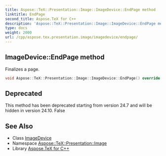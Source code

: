 ```yaml
---
title: Aspose::TeX::Presentation::Image::ImageDevice::EndPage method
linktitle: EndPage
second_title: Aspose.TeX for C++
description: 'Aspose::TeX::Presentation::Image::ImageDevice::EndPage method. Finalizes a page in C++.'
type: docs
weight: 2000
url: /cpp/aspose.tex.presentation.image/imagedevice/endpage/
---
```

## ImageDevice::EndPage method


Finalizes a page.

```cpp
void Aspose::TeX::Presentation::Image::ImageDevice::EndPage() override
```


## Deprecated
This method has been deprecated starting from version 24.7 and will be hidden in version 24.10. False 

## See Also

* Class [ImageDevice](../)
* Namespace [Aspose::TeX::Presentation::Image](../../)
* Library [Aspose.TeX for C++](../../../)
